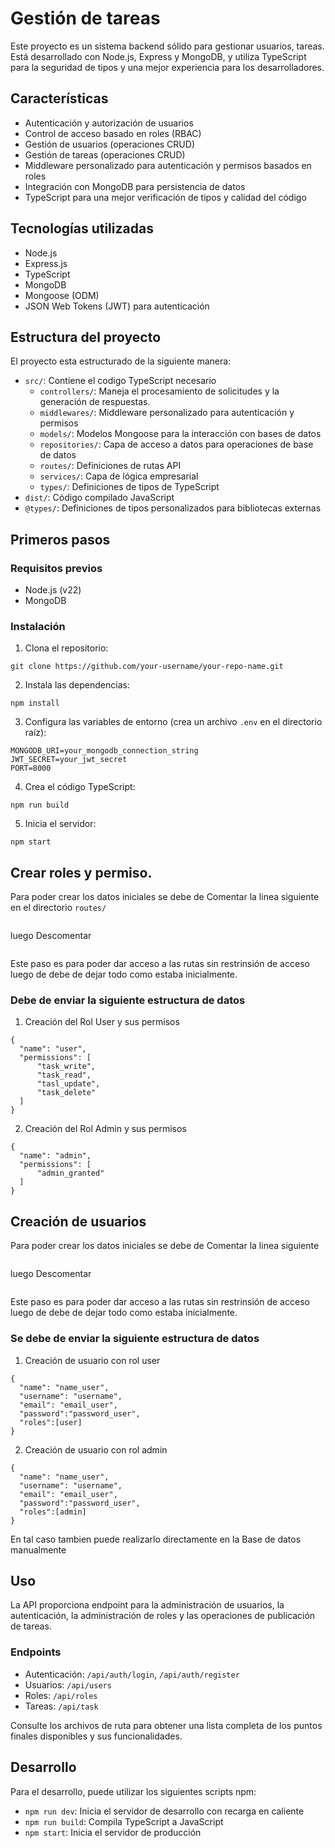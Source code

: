 # Gestión de tareas

Este proyecto es un sistema backend sólido para gestionar usuarios, tareas. Está desarrollado con Node.js, Express y MongoDB, y utiliza TypeScript para la seguridad de tipos y una mejor experiencia para los desarrolladores.

## Características

- Autenticación y autorización de usuarios
- Control de acceso basado en roles (RBAC)
- Gestión de usuarios (operaciones CRUD)
- Gestión de tareas (operaciones CRUD)
- Middleware personalizado para autenticación y permisos basados ​​en roles
- Integración con MongoDB para persistencia de datos
- TypeScript para una mejor verificación de tipos y calidad del código

## Tecnologías utilizadas

- Node.js
- Express.js
- TypeScript
- MongoDB
- Mongoose (ODM)
- JSON Web Tokens (JWT) para autenticación

## Estructura del proyecto

El proyecto esta estructurado de la siguiente manera:

- `src/`: Contiene el codigo TypeScript necesario
  - `controllers/`: Maneja el procesamiento de solicitudes y la generación de respuestas.
  - `middlewares/`: Middleware personalizado para autenticación y permisos
  - `models/`: Modelos Mongoose para la interacción con bases de datos
  - `repositories/`: Capa de acceso a datos para operaciones de base de datos
  - `routes/`: Definiciones de rutas API
  - `services/`: Capa de lógica empresarial
  - `types/`: Definiciones de tipos de TypeScript
- `dist/`: Código compilado JavaScript
- `@types/`: Definiciones de tipos personalizados para bibliotecas externas

## Primeros pasos

### Requisitos previos

- Node.js (v22)
- MongoDB

### Instalación

1. Clona el repositorio:

```
git clone https://github.com/your-username/your-repo-name.git
```

2. Instala las dependencias:

```
npm install
```

3. Configura las variables de entorno (crea un archivo `.env` en el directorio raíz):

```
MONGODB_URI=your_mongodb_connection_string
JWT_SECRET=your_jwt_secret
PORT=8000
```

4. Crea el código TypeScript:

```
npm run build
```

5. Inicia el servidor:
```
npm start
```

## Crear roles y permiso.

Para poder crear los datos iniciales se debe de Comentar la linea siguiente en el directorio `routes/`

``` router.post("/roles", verifyToken, getPermissons, createRoles);
```
luego Descomentar

``` router.post("/roles", createRoles);
```
Este paso es para poder dar acceso a las rutas sin restrinsión de acceso luego de debe de dejar todo como estaba inicialmente.

### Debe de enviar la siguiente estructura de datos

1. Creación del Rol User y sus permisos
```
{
  "name": "user",
  "permissions": [
      "task_write",
      "task_read",
      "tasl_update",
      "task_delete"
  ]
}
```

2. Creación del Rol Admin y sus permisos
```
{
  "name": "admin",
  "permissions": [
      "admin_granted"
  ]
}
```
## Creación de usuarios

Para poder crear los datos iniciales se debe de Comentar la linea siguiente

```router.post("/users", verifyToken, getPermissons, checkRoles, createUser);
```
luego Descomentar

```router.post("/users", createUser);
```
Este paso es para poder dar acceso a las rutas sin restrinsión de acceso luego de debe de dejar todo como estaba inicialmente.


### Se debe de enviar la siguiente estructura de datos

1. Creación de usuario con rol user

```
{
  "name": "name_user",
  "username": "username",
  "email": "email_user",
  "password":"password_user",
  "roles":[user]
}
```

2. Creación de usuario con rol admin

```
{
  "name": "name_user",
  "username": "username",
  "email": "email_user",
  "password":"password_user",
  "roles":[admin]
}
```
En tal caso tambien puede realizarlo directamente en la Base de datos manualmente

## Uso

La API proporciona endpoint para la administración de usuarios, la autenticación, la administración de roles y las operaciones de publicación de tareas. 

### Endpoints

- Autenticación: `/api/auth/login`, `/api/auth/register`
- Usuarios: `/api/users`
- Roles: `/api/roles`
- Tareas: `/api/task`

Consulte los archivos de ruta para obtener una lista completa de los puntos finales disponibles y sus funcionalidades.

## Desarrollo

Para el desarrollo, puede utilizar los siguientes scripts npm:

- `npm run dev`: Inicia el servidor de desarrollo con recarga en caliente
- `npm run build`: Compila TypeScript a JavaScript
- `npm start`: Inicia el servidor de producción
